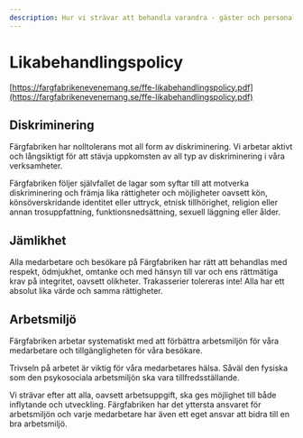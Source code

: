 ```yaml
---
description: Hur vi strävar att behandla varandra - gäster och personal.
---
```


# Likabehandlingspolicy

[https://fargfabrikenevenemang.se/ffe-likabehandlingspolicy.pdf](https://fargfabrikenevenemang.se/ffe-likabehandlingspolicy.pdf)

## Diskriminering

Färgfabriken har nolltolerans mot all form av diskriminering. Vi arbetar aktivt och långsiktigt för att stävja uppkomsten av all typ av diskriminering i våra verksamheter.

Färgfabriken följer självfallet de lagar som syftar till att motverka diskriminering och främja lika rättigheter och möjligheter oavsett kön, könsöverskridande identitet eller uttryck, etnisk tillhörighet, religion eller annan trosuppfattning, funktionsnedsättning, sexuell läggning eller ålder.

## Jämlikhet

Alla medarbetare och besökare på Färgfabriken har rätt att behandlas med respekt, ödmjukhet, omtanke och med hänsyn till var och ens rättmätiga krav på integritet, oavsett olikheter. Trakasserier tolereras inte! Alla har ett absolut lika värde och samma rättigheter.

## Arbetsmiljö

Färgfabriken arbetar systematiskt med att förbättra arbetsmiljön för våra medarbetare och tillgängligheten för våra besökare.

Trivseln på arbetet är viktig för våra medarbetares hälsa. Såväl den fysiska som den psykosociala arbetsmiljön ska vara tillfredsställande.

Vi strävar efter att alla, oavsett arbetsuppgift, ska ges möjlighet till både inflytande och utveckling. Färgfabriken har det yttersta ansvaret för arbetsmiljön och varje medarbetare har även ett eget ansvar att bidra till en bra arbetsmiljö.
